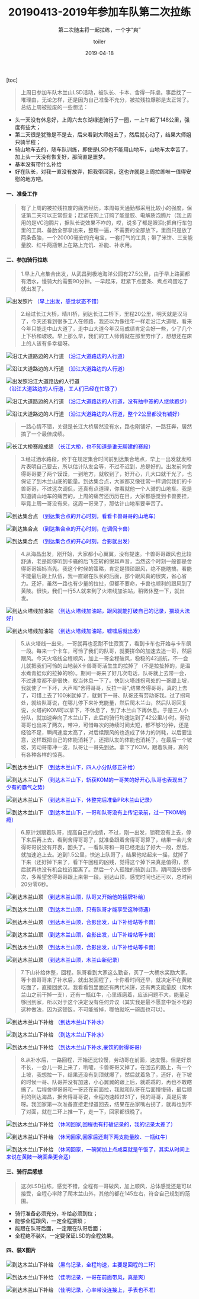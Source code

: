 ﻿---
layout:     post
title:      20190413-2019年参加车队第二次拉练
subtitle:   第二次随主将一起拉练，一个字“爽”
date:       2019-04-18
author:     toiler
header-img: img/bike-img/20190413/0019.jpg
catalog: true
tags:
    - 休闲
    - 骑行活动
---
[toc]
> 上周日参加车队木兰山LSD活动，被队长、卡本、舍得一阵虐。事后找了一堆理由，无论怎样，还是因为自己准备不充分，被拉残拉爆那是太正常了。总结上周被拉废的一些想法：
- 头一天没有休息好，上周六去东湖绿道骑行了一圈，一上午起了148公里，强度有些大；
- 第二天很是犹豫是不是去，后来看到大师姐去了，然后就心动了，结果大师姐只骑半程；
- 骑山地车去的，随车队训练，即使是LSD也不能用山地车，山地车太幸苦了，加上头一天没有恢复好，那简直是噩梦。
- 基本没有带什么补给
- 好在队长，对我一直没有放弃，把我带回家，这也许就是上周拉练唯一值得安慰的地方吧。

#### 一、准备工作
> 有了上周的被拉残拉废的痛苦经历，本周每天通勤都采用比较小的强度，保证第二天可以正常恢复；赶紧在网上订购了能量胶、电解质泡腾片（我上周用的是VC泡腾片，据队长说效果不咋的，哎，说多了都是眼泪);把自行车包里的工具、备胎全部拿出来，整理一遍，不需要的全部放下，里面只是放了两条备胎，一个20000毫安的充电宝，一套打气的工具；带了米饼、三支能量胶、红牛两瓶带上在路上充饥、补能、补水用。

#### 二、参加骑行拉练
> 1.早上八点集合出发，从武昌到极地海洋公园有27.5公里，由于早上路面都有洒水，慢骑大约需要90分钟。一早起床，赶紧下点面条、煮点鸡蛋吃了就出发了。

![出发照片](https://laodongrenmin.github.io/img/bike-img/20190413/0006.jpg) <font color='#0000FF' font-size='18px'>（早上出发，感觉状态不错）</font>

> 2.经过长江大桥，晴川桥，到达长江二桥下，里程20公里，明天就是汉马了，今天还看到很多工人在修路，我还以为像往年一样走沿江大道呢，看来今年只能走中山大道了，走中山大道今年汉马成绩肯定会好一些，少了几个上下桥和坡坡。早上那么早，我们的工人师傅就在那里劳作了，想想还在床上的人该有多幸福呀。

![沿江大道路边的人行道](https://laodongrenmin.github.io/img/bike-img/20190413/0007.jpg) <font color='#0000FF' font-size='18px'>（沿江大道路边的人行道）</font>

![沿江大道路边的人行道](https://laodongrenmin.github.io/img/bike-img/20190413/0008.jpg) <font color='#0000FF' font-size='18px'>（沿江大道路边的人行道）</font>

![出发照沿江大道路边的人行道](https://laodongrenmin.github.io/img/bike-img/20190413/0009.jpg) <font color='#0000FF' font-size='18px'>（沿江大道路边的人行道，工人们已经在忙碌了）</font>

![沿江大道路边的人行道](https://laodongrenmin.github.io/img/bike-img/20190413/0010.jpg) <font color='#0000FF' font-size='18px'>（沿江大道路边的人行道，没有抽中签的人继续跑步）</font>

![沿江大道路边的人行道](https://laodongrenmin.github.io/img/bike-img/20190413/0011.jpg) <font color='#0000FF' font-size='18px'>（沿江大道路边的人行道，整个2公里都没有铺好）</font>
> 一路心情不错，关键是长江大桥居然没有水，路也刚铺好，一路狂奔，居然搞了一个最佳成绩。

![长江大桥赛段成绩](https://laodongrenmin.github.io/img/bike-img/20190413/0000.jpg) <font color='#0000FF' font-size='18px'>（长江大桥，也不知道是谁无聊建的赛段）</font>

> 3.经过洒水路段，终于在规定集合时间前到达集合地点，早上一出发就发照片表明自己要去，所以估计队友会等，不过不迟到，总是好的。出发前向舍得哥哥要了两个馍馍，一到地方，就收到了，好开心，几大口就干光了，也保证了到木兰山底的能量。到达集合点，大家都又像往常一样调侃我们的卡兽哥哥，不过这次调侃，还真有点道理，你看就他一个人骑的山地车。我是知道骑山地车的痛苦的，上周的痛苦还历历在目，大家都感觉到卡兽要挂，毕竟上周一哥没有来，这周一哥来了，那估计山地车要辛苦了。

![到达集合点](https://laodongrenmin.github.io/img/bike-img/20190413/0013.jpg) <font color='#0000FF' font-size='18px'>（到达集合点的开心时刻，看看卡兽哥哥的山地车）</font>

![到达集合点](https://laodongrenmin.github.io/img/bike-img/20190413/0014.jpg) <font color='#0000FF' font-size='18px'>（到达集合点的开心时刻，在调侃卡兽）</font>

![到达集合点](https://laodongrenmin.github.io/img/bike-img/20190413/0022.jpg) <font color='#0000FF' font-size='18px'>（到达集合点的开心时刻，合影就出发）</font>

> 4.从海昌出发，刚开始，大家都小心翼翼，没有提速。卡兽哥哥跟风也比较舒适，老是能够听到卡骚的后飞空转的悦耳声音，当然这个时刻一般都是舍得哥哥姨妈当先。我这个时候的策略，肯定是猥琐跟风，绝不能瞎搞，看能不能最后跟上队伍，我一直跟在队长的后面，那个跟风真的很爽，省心省力。还好，虽然一路也有少量的拉扯，但都不要命，卡兽也顺利的跟风到了黄陂。很快，我们一行5人就来到了火塔线加油站，稍微休整一下，就出发。

![到达火塔线加油站](https://laodongrenmin.github.io/img/bike-img/20190413/0001.jpg) <font color='#0000FF' font-size='18px'>（到达火塔线加油站，跟风就能打破自己的记录，猥琐大法好）</font>

![到达火塔线加油站](https://laodongrenmin.github.io/img/bike-img/20190413/0023.jpg) <font color='#0000FF' font-size='18px'>（到达火塔线加油站，嘘嘘后就出发）</font>

> 5.从火塔线一出来，一哥就再也忍耐不住寂寞了，看到卡车也开始与卡车飙一段。每来一个卡车，可怜了我们的队哥，就要拼命的加速去追一哥，然后跟风。今天火塔线全程顺风，加上一哥全程破风，稳稳的42巡航，不一会儿就把我们可怜的山地装X卡兽哥哥活生生的拉掉了（不是拉扯掉的，是温水煮青蛙似的拉掉的哟）。期间一哥来了好几次电话，队哥就上去带一会，不过速度都不是很快，权当休息一下了。快到火塔线拐弯处的一哥缓上坡，我就使了一下坏，大声叫“舍得哥哥，反拉一哥",结果舍得哥哥，真的上去了，可惜上去了100米就掉了，就剩下一哥、队哥还有劳动哥我。过了拐弯处，就给队哥说，在哪儿停下来补充能量，然后爬木兰山，然后队哥回复说，火塔的KOM可以拿下，不休息了，到了木兰山下再休息。于是三人小分队，就加速奔向了木兰山下，此后的骑行均速达到了42公里/小时。劳动哥哥也出来了两次，带冲，可惜每次的持续时间太短，都不够1分钟，还是经验不足，瞬间速度太高了，对后续跟风的也造成了体力的消耗，以后要注意，这样既把自己的体能消耗了，还把队友的体能也消耗了。在最后一个坡坡，劳动哥带冲一波，队哥让一哥先到达。拿下了KOM，跟着队哥，真的有各种各样的惊喜。

![到达木兰山下](https://laodongrenmin.github.io/img/bike-img/20190413/0024.jpg) <font color='#0000FF' font-size='18px'>（到达木兰山下，四人小分队修正补给）</font>

![到达木兰山下](https://laodongrenmin.github.io/img/bike-img/20190413/0025.jpg) <font color='#0000FF' font-size='18px'>（到达木兰山下，斩获KOM的一哥笑的好开心,队哥也表现出了少有的霸气之势）</font>

![到达木兰山下](https://laodongrenmin.github.io/img/bike-img/20190413/0026.jpg) <font color='#0000FF' font-size='18px'>（到达木兰山下，休整完后准备PR木兰山记录）</font>

![到达木兰山下](https://laodongrenmin.github.io/img/bike-img/20190413/0002.jpg) <font color='#0000FF' font-size='18px'>（到达木兰山下，一哥和队哥没有上传记录前，过一下KOM的瘾）</font>


> 6.原计划跟着队哥，提高自己的成绩，不过，刚一出发，锁鞋没有上去，停下来后再上去，看到舍得哥哥了，就准备跟着舍得哥哥算了，结果一会儿舍得哥哥说没有开表，回头了。一看队哥和一哥已经走出了好大一段，然后，就加速追上去。追到1.5公里，快追上队哥了，结果他站起来一摇，就掉了下来（还好掉下来了，看下午回程的凶残，觉得这个掉下来真是值得)，然后就再也没有机会拉近距离了。然后一个人孤独的骑到山顶，期间回头很多次，多希望舍得哥哥跟上来带一段。到达山顶，感觉时间也还可以，总时间20分零6秒。

![到达木兰山顶](https://laodongrenmin.github.io/img/bike-img/20190413/0015.jpg) <font color='#0000FF' font-size='18px'>（到达木兰山顶，队哥又开始他的招牌补给）</font>

![到达木兰山顶](https://laodongrenmin.github.io/img/bike-img/20190413/0016.jpg) <font color='#0000FF' font-size='18px'>（到达木兰山顶，只有队哥才能享受这种待遇）</font>

![到达木兰山顶](https://laodongrenmin.github.io/img/bike-img/20190413/0019.jpg) <font color='#0000FF' font-size='18px'>（到达木兰山顶，合影出发，山下补给站等卡兽）</font>

![到达木兰山顶](https://laodongrenmin.github.io/img/bike-img/20190413/0027.jpg) <font color='#0000FF' font-size='18px'>（到达木兰山顶，合影出发，山下补给站等卡兽）</font>

![到达木兰山顶](https://laodongrenmin.github.io/img/bike-img/20190413/0028.jpg) <font color='#0000FF' font-size='18px'>（到达木兰山顶，合影出发，山下补给站等卡兽）</font>

![到达木兰山顶](https://laodongrenmin.github.io/img/bike-img/20190413/0003.jpg) <font color='#0000FF' font-size='18px'>（到达木兰山顶，木兰山新纪录）</font>

> 7.下山补给休整，回程。队哥看到大家这么勤奋，买了一大桶水奖励大家。等卡兽哥哥来了补水后，就出发回程了，卡你看时间还早，就决定不在黄陂吃面了，直接回武汉。我看看包里面还有两代米饼，还有两支能量胶（爬木兰山之前干掉一支），还有一瓶红牛，心里琢磨着，应该问题不大，能量足够回到家，所以对于这个决定没有任何异议（其实我是最不愿意中饭不吃的这种做法，因为这顿饭，不可能省掉，哪怕就吃一碗面也可以)。

![到达木兰山下补给](https://laodongrenmin.github.io/img/bike-img/20190413/0030.jpg) <font color='#0000FF' font-size='18px'>（到达木兰山下补水）</font>

![到达木兰山下补给](https://laodongrenmin.github.io/img/bike-img/20190413/0031.jpg) <font color='#0000FF' font-size='18px'>（到达木兰山下补水）</font>

![到达木兰山下补给](https://laodongrenmin.github.io/img/bike-img/20190413/0020.jpg) <font color='#0000FF' font-size='18px'>（到达木兰山下补水,豪饮的射得哥哥）</font>

> 8.从补水后，一路回程，开始还比较慢，劳动哥在前面，速度慢。但是好景不长，一会儿一哥上来了，哟嚯，卡兽哥哥又掉了。在回去的路上，有一个上坡，我想拉一下，结果还没有到顶就爆了，然后就着急了，还好，在下坡的时候一哥、队哥并没有加速，小心翼翼的跟上后，就乖乖的，再也不敢瞎搞了。后程舍得哥哥和一哥还在前面拉，我就和队哥在后面慢慢骑，最后顺利的到达海昌，据舍得哥哥说，全程均速超过31了，我的哥哥，真是厉害呀。我回家第一次准备直接走绿道回去，结果在岳家嘴右拐了，就再也到不了对面，就在二环上推一下，走一下，回家都很晚了。

![到达木兰山下补给](https://laodongrenmin.github.io/img/bike-img/20190413/0005.jpg) <font color='#0000FF' font-size='18px'>（休闲回家,回程也有打破记录的，我的记录太差了）</font>

![到达木兰山下补给](https://laodongrenmin.github.io/img/bike-img/20190413/0004.jpg) <font color='#0000FF' font-size='18px'>（休闲回家,回家后还剩下两支能量胶、一瓶红牛）</font>

![到达木兰山下补给](https://laodongrenmin.github.io/img/bike-img/20190413/0021.jpg) <font color='#0000FF' font-size='18px'>（休闲回家，一碗粥加上点咸菜就是午饭了，其实从时间上来说在黄陂一碗面条更合适）</font>

#### 三、骑行后感想
> 这次LSD拉练，感觉不错，全程有一哥破风，加上顺风，总体感觉还是可以接受，全程心率除了爬木兰山外，其他的都在145左右，符合自己规划的范围。
- 骑行准备必须充分，补给必须到位；
- 能够全程跟风，一定全程猥琐；
- 能跟在队哥后面，一定跟在队哥后面；
- 全程绝不装X，一定要保证LSD的全程效果。

#### 四、装X图片
![到达木兰山下补给](https://laodongrenmin.github.io/img/bike-img/20190413/0099.jpg) <font color='#0000FF' font-size='18px'>（黑鸟记录，全程均速，主要是回程的二环）</font>

![到达木兰山下补给](https://laodongrenmin.github.io/img/bike-img/20190413/0098.jpg) <font color='#0000FF' font-size='18px'>（佳明记录，一哥在前面带风，真是爽）</font>

![到达木兰山下补给](https://laodongrenmin.github.io/img/bike-img/20190413/0097.jpg) <font color='#0000FF' font-size='18px'>（佳明记录，心率带没连接上，手表也不准）</font>
